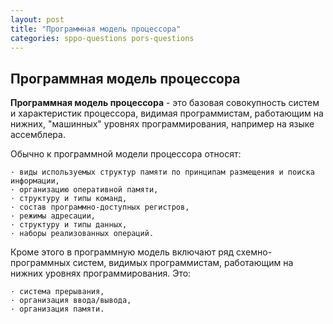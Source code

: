 ```yaml
---
layout: post
title: "Программная модель процессора"
categories: sppo-questions pors-questions
---
```



## Программная модель процессора

**Программная модель процессора** - это базовая совокупность систем и характеристик процессора, видимая программистам, работающим на нижних, "машинных" уровнях программирования, например на языке ассемблера.

Обычно к программной модели процессора относят:

    · виды используемых структур памяти по принципам размещения и поиска информации,
    · организацию оперативной памяти,
    · структуру и типы команд,
    · состав программно-доступных регистров,
    · режимы адресации,
    · структуру и типы данных,
    · наборы реализованных операций.

Кроме этого в программную модель включают ряд схемно-программных систем, видимых программистам, работающим на нижних уровнях программирования.
Это:

    · система прерывания,
    · организация ввода/вывода,
    · организация памяти.

